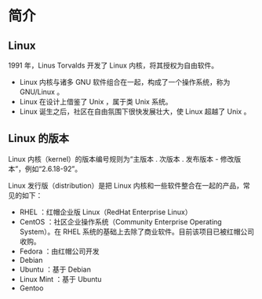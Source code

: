 # 简介

## Linux

1991 年，Linus Torvalds 开发了 Linux 内核，将其授权为自由软件。

- Linux 内核与诸多 GNU 软件组合在一起，构成了一个操作系统，称为 GNU/Linux 。
- Linux 在设计上借鉴了 Unix ，属于类 Unix 系统。
- Linux 诞生之后，社区在自由氛围下很快发展壮大，使 Linux 超越了 Unix 。

## Linux 的版本

Linux 内核（kernel）的版本编号规则为“主版本 . 次版本 . 发布版本 - 修改版本”，例如“2.6.18-92”。

Linux 发行版（distribution）是把 Linux 内核和一些软件整合在一起的产品，常见的如下：

- RHEL ：红帽企业版 Linux（RedHat Enterprise Linux）
- CentOS ：社区企业操作系统（Community Enterprise Operating System）。在 RHEL 系统的基础上去除了商业软件。目前该项目已被红帽公司收购。
- Fedora ：由红帽公司开发
- Debian
- Ubuntu ：基于 Debian
- Linux Mint ：基于 Ubuntu
- Gentoo
